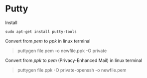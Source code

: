 # Putty
Install
```
sudo apt-get install putty-tools
```
Convert from *pem* to *ppk* in linux terminal
> puttygen file.pem -o newfile.ppk -O private

Convert from *ppk* to *pem* (Privacy-Enhanced Mail) in linux terminal
> puttygen file.ppk -O private-openssh -o newfile.pem
